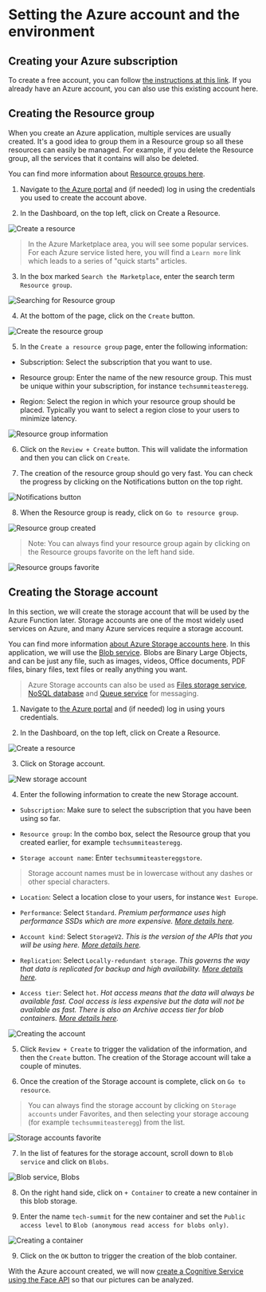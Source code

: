 # Setting the Azure account and the environment

## Creating your Azure subscription

To create a free account, you can follow [the instructions at this link](http://gslb.ch/h17g-swisstechsummit19easteregg). If you already have an Azure account, you can also use this existing account here.

## Creating the Resource group

When you create an Azure application, multiple services are usually created. It's a good idea to group them in a Resource group so all these resources can easily be managed. For example, if you delete the Resource group, all the services that it contains will also be deleted.

You can find more information about [Resource groups here](http://gslb.ch/h307g-swisstechsummit19easteregg).

1. Navigate to [the Azure portal](http://portal.azure.com) and (if needed) log in using the credentials you used to create the account above.

2. In the Dashboard, on the top left, click on Create a Resource.

![Create a resource](./Img/101.png)

> In the Azure Marketplace area, you will see some popular services. For each Azure service listed here, you will find a `Learn more` link which leads to a series of "quick starts" articles.

3. In the box marked `Search the Marketplace`, enter the search term `Resource group`.

![Searching for Resource group](./Img/102.png)

4. At the bottom of the page, click on the `Create` button.

![Create the resource group](./Img/103.png)

5. In the `Create a resource group` page, enter the following information:

- Subscription: Select the subscription that you want to use.

- Resource group: Enter the name of the new resource group. This must be unique within your subscription, for instance `techsummiteasteregg`.

- Region: Select the region in which your resource group should be placed. Typically you want to select a region close to your users to minimize latency.

![Resource group information](./Img/104.png)

6. Click on the `Review + Create` button. This will validate the information and then you can click on `Create`.

7. The creation of the resource group should go very fast. You can check the progress by clicking on the Notifications button on the top right. 

![Notifications button](./Img/106.png)

8. When the Resource group is ready, click on `Go to resource group`.

![Resource group created](./Img/107.png)

> Note: You can always find your resource group again by clicking on the Resource groups favorite on the left hand side.

![Resource groups favorite](./Img/108.png)

## Creating the Storage account

In this section, we will create the storage account that will be used by the Azure Function later. Storage accounts are one of the most widely used services on Azure, and many Azure services require a storage account.

You can find more information [about Azure Storage accounts here](http://gslb.ch/h309g-swisstechsummit19easteregg). In this application, we will use the [Blob service](http://gslb.ch/h313g-swisstechsummit19easteregg). Blobs are Binary Large Objects, and can be just any file, such as images, videos, Office documents, PDF files, binary files, text files or really anything you want.

> Azure Storage accounts can also be used as [Files storage service](http://gslb.ch/h314g-swisstechsummit19easteregg), [NoSQL database](http://gslb.ch/h315g-swisstechsummit19easteregg) and [Queue service](http://gslb.ch/h316g-swisstechsummit19easteregg) for messaging.

1. Navigate to [the Azure portal](http://portal.azure.com) and (if needed) log in using yours credentials.

2. In the Dashboard, on the top left, click on Create a Resource.

![Create a resource](./Img/101.png)

3. Click on Storage account. 

![New storage account](./Img/109.png)

4. Enter the following information to create the new Storage account.

- `Subscription`: Make sure to select the subscription that you have been using so far.
	
- `Resource group`: In the combo box, select the Resource group that you created earlier, for example `techsummiteasteregg`.
	
- `Storage account name`: Enter `techsummiteastereggstore`.

> Storage account names must be in lowercase without any dashes or other special characters.
    
- `Location`: Select a location close to your users, for instance `West Europe`.

- `Performance`: Select `Standard`. *Premium performance uses high performance SSDs which are more expensive. [More details here](http://gslb.ch/h308g-swisstechsummit19easteregg).*
	
- `Account kind`: Select `StorageV2`. *This is the version of the APIs that you will be using here. [More details here](http://gslb.ch/h309g-swisstechsummit19easteregg).*
    
- `Replication`: Select `Locally-redundant storage`. *This governs the way that data is replicated for backup and high availability. [More details here](http://gslb.ch/h310g-swisstechsummit19easteregg).*
	
- `Access tier`: Select `hot`. *Hot access means that the data will always be available fast. Cool access is less expensive but the data will not be available as fast. There is also an Archive access tier for blob containers. [More details here](http://gslb.ch/h311g-swisstechsummit19easteregg).*

![Creating the account](./Img/110.png)

5. Click `Review + Create` to trigger the validation of the information, and then the `Create` button. The creation of the Storage account will take a couple of minutes.

6. Once the creation of the Storage account is complete, click on `Go to resource`.

> You can always find the storage account by clicking on `Storage accounts` under Favorites, and then selecting your storage accoung (for example `techsummiteasteregg`) from the list.

![Storage accounts favorite](./Img/111.png)

7.  In the list of features for the storage account, scroll down to `Blob service` and click on `Blobs`.

![Blob service, Blobs](./Img/112.png)

8. On the right hand side, click on `+ Container` to create a new container in this blob storage.

9. Enter the name `tech-summit` for the new container and set the `Public access level` to `Blob (anonymous read access for blobs only)`.

![Creating a container](./Img/113.png)

9. Click on the `OK` button to trigger the creation of the blob container.

With the Azure account created, we will now [create a Cognitive Service using the Face API](./01a-setting-up-cognitive.md) so that our pictures can be analyzed.